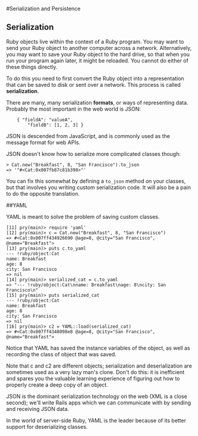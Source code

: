 #Serialization and Persistence

## Serialization

Ruby objects live within the context of a Ruby program. You may want to send your Ruby object to another computer across a network. Alternatively, you may want to save your Ruby object to the hard drive, so that when you run your program again later, it might be reloaded. You cannot do either of these things directly.

To do this you need to first convert the Ruby object into a representation that can be saved to disk or sent over a network. This process is called **serialization**.

There are many, many serialization **formats**, or ways of representing data. Probably the most important in the web world is JSON:

```
	{ "fieldA": "valueA",
		"fieldB": [1, 2, 3] }
```

JSON is descended from JavaScript, and is commonly used as the message format for web APIs.

JSON doesn't know how to serialize more complicated classes though:

```
> Cat.new("Breakfast", 8, "San Francisco").to_json
=> '"#<Cat:0x007fb87c81b398>"'
```

You can fix this somewhat by defining a `to_json` method on your classes, but that involves you writing custom serialization code. It will also be a pain to do the opposite translation.

##YAML

YAML is meant to solve the problem of saving custom classes.

```
[11] pry(main)> require 'yaml'
[12] pry(main)> c = Cat.new("Breakfast", 8, "San Francisco")
=> #<Cat:0x007ff434926690 @age=8, @city="San Francisco", @name="Breakfast">
[13] pry(main)> puts c.to_yaml
--- !ruby/object:Cat
name: Breakfast
age: 8
city: San Francisco
=> nil
[14] pry(main)> serialized_cat = c.to_yaml
=> "--- !ruby/object:Cat\nname: Breakfast\nage: 8\ncity: San Francisco\n"
[15] pry(main)> puts serialized_cat
--- !ruby/object:Cat
name: Breakfast
age: 8
city: San Francisco
=> nil
[16] pry(main)> c2 = YAML::load(serialized_cat)
=> #<Cat:0x007ff4348098e8 @age=8, @city="San Francisco", @name="Breakfast">
```

Notice that YAML has saved the instance variables of the object, as well as recording the class of object that was saved.

Note that c and c2 are different objects; serialization and deserialization are sometimes used as a very lazy man's clone. Don't do this: it is inefficient and spares you the valuable learning experience of figuring out how to properly create a deep copy of an object.

JSON is the dominant serialization technology on the web (XML is a close second); we'll write Rails apps which we can communicate with by sending and receiving JSON data.

In the world of server-side Ruby, YAML is the leader because of its better support for deserializing classes.